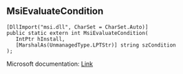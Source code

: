 ## MsiEvaluateCondition

```
[DllImport("msi.dll", CharSet = CharSet.Auto)]
public static extern int MsiEvaluateCondition(
   IntPtr hInstall,
   [MarshalAs(UnmanagedType.LPTStr)] string szCondition
);
```

Microsoft documentation: [Link](https://learn.microsoft.com/en-us/windows/win32/api/msiquery/nf-msiquery-msievaluateconditiona)

